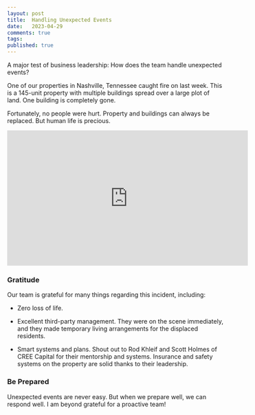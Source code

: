 ```yaml
---
layout: post
title:  Handling Unexpected Events
date:   2023-04-29
comments: true
tags: 
published: true
---
```

 
A major test of business leadership: How does the team handle unexpected events?

One of our properties in Nashville, Tennessee caught fire on last week. This is a 145-unit property with multiple buildings spread over a large plot of land. One building is completely gone.

Fortunately, no people were hurt. Property and buildings can always be replaced. But human life is precious.
 
<!--more-->

<div class="video-container">
<iframe width="560" height="315" src="https://www.youtube.com/embed/Ym6sUoxFtPE" title="YouTube video player" frameborder="0" allow="accelerometer; autoplay; clipboard-write; encrypted-media; gyroscope; picture-in-picture; web-share" allowfullscreen></iframe>
</div>

### Gratitude

Our team is grateful for many things regarding this incident, including:
* Zero loss of life.

* Excellent third-party management. They were on the scene immediately, and they made temporary living arrangements for the displaced residents.

* Smart systems and plans. Shout out to Rod Khleif and Scott Holmes of CREE Capital for their mentorship and systems. Insurance and safety systems on the property are solid thanks to their leadership.

### Be Prepared

Unexpected events are never easy. But when we prepare well, we can respond well. I am beyond grateful for a proactive team!